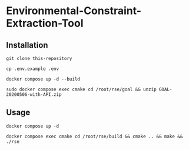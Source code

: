 # Environmental-Constraint-Extraction-Tool

## Installation

```
git clone this-repository

cp .env.example .env

docker compose up -d --build

sudo docker compose exec cmake cd /root/rse/goal && unzip GOAL-20200506-with-API.zip

```

## Usage

```
docker compose up -d

docker compose exec cmake cd /root/rse/build && cmake .. && make && ./rse
```
